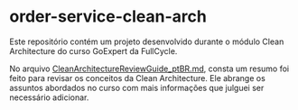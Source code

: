 # order-service-clean-arch

Este repositório contém um projeto desenvolvido durante o módulo Clean Architecture do curso GoExpert da FullCycle.

No arquivo [CleanArchitectureReviewGuide_ptBR.md](./CleanArchitectureReviewGuide_ptBR), consta um resumo foi feito
para revisar os conceitos da Clean Architecture. Ele abrange os assuntos abordados no curso com mais informações que
julguei ser necessário adicionar.